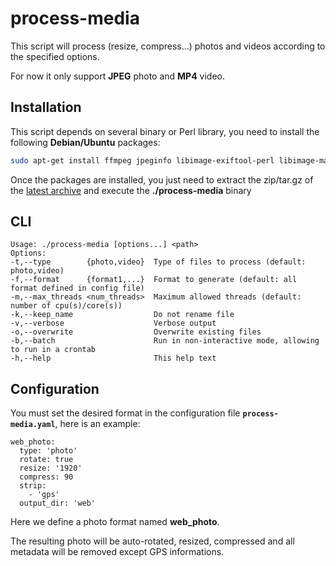 # process-media

This script will process (resize, compress...) photos and videos according to the specified options.

For now it only support **JPEG** photo and **MP4** video.

## Installation

This script depends on several binary or Perl library, you need to install the following **Debian/Ubuntu** packages:

```bash
sudo apt-get install ffmpeg jpeginfo libimage-exiftool-perl libimage-magick-perl libmime-types-perl libsys-cpu-perl libterm-readkey-perl
```

Once the packages are installed, you just need to extract the zip/tar.gz of the [latest archive](https://github.com/llavaud/process-media/releases/latest) and execute the **./process-media** binary

## CLI

```
Usage: ./process-media [options...] <path>
Options:
-t,--type        {photo,video}	Type of files to process (default: photo,video)
-f,--format      {format1,...}	Format to generate (default: all format defined in config file)
-m,--max_threads <num_threads>	Maximum allowed threads (default: number of cpu(s)/core(s))
-k,--keep_name                  Do not rename file
-v,--verbose                    Verbose output
-o,--overwrite                  Overwrite existing files
-b,--batch                      Run in non-interactive mode, allowing to run in a crontab
-h,--help                       This help text
```

## Configuration

You must set the desired format in the configuration file **`process-media.yaml`**, here is an example:

```
web_photo:
  type: 'photo'
  rotate: true
  resize: '1920'
  compress: 90
  strip:
    - 'gps'
  output_dir: 'web'
```

Here we define a photo format named **web_photo**.

The resulting photo will be auto-rotated, resized, compressed and all metadata will be removed except GPS informations.
